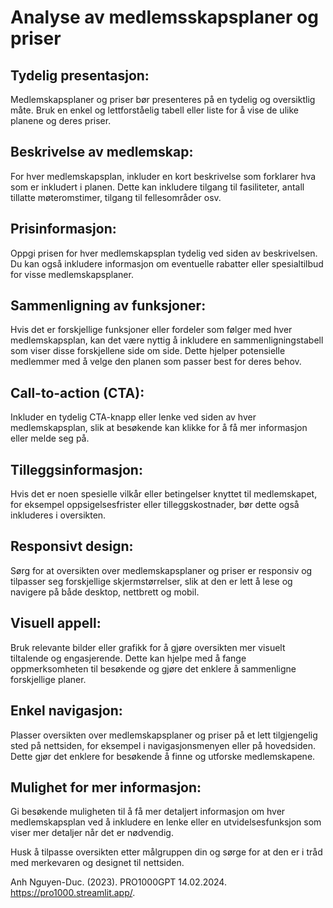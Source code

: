 # Analyse av medlemsskapsplaner og priser

## Tydelig presentasjon: 
Medlemskapsplaner og priser bør presenteres på en tydelig og oversiktlig måte. Bruk en enkel og lettforståelig tabell eller liste for å vise de ulike planene og deres priser.

## Beskrivelse av medlemskap: 
For hver medlemskapsplan, inkluder en kort beskrivelse som forklarer hva som er inkludert i planen. Dette kan inkludere tilgang til fasiliteter, antall tillatte møteromstimer, tilgang til fellesområder osv.

## Prisinformasjon: 
Oppgi prisen for hver medlemskapsplan tydelig ved siden av beskrivelsen. Du kan også inkludere informasjon om eventuelle rabatter eller spesialtilbud for visse medlemskapsplaner.

## Sammenligning av funksjoner: 
Hvis det er forskjellige funksjoner eller fordeler som følger med hver medlemskapsplan, kan det være nyttig å inkludere en sammenligningstabell som viser disse forskjellene side om side. Dette hjelper potensielle medlemmer med å velge den planen som passer best for deres behov.

## Call-to-action (CTA): 
Inkluder en tydelig CTA-knapp eller lenke ved siden av hver medlemskapsplan, slik at besøkende kan klikke for å få mer informasjon eller melde seg på.

## Tilleggsinformasjon: 
Hvis det er noen spesielle vilkår eller betingelser knyttet til medlemskapet, for eksempel oppsigelsesfrister eller tilleggskostnader, bør dette også inkluderes i oversikten.

## Responsivt design: 
Sørg for at oversikten over medlemskapsplaner og priser er responsiv og tilpasser seg forskjellige skjermstørrelser, slik at den er lett å lese og navigere på både desktop, nettbrett og mobil.

## Visuell appell: 
Bruk relevante bilder eller grafikk for å gjøre oversikten mer visuelt tiltalende og engasjerende. Dette kan hjelpe med å fange oppmerksomheten til besøkende og gjøre det enklere å sammenligne forskjellige planer.

## Enkel navigasjon: 
Plasser oversikten over medlemskapsplaner og priser på et lett tilgjengelig sted på nettsiden, for eksempel i navigasjonsmenyen eller på hovedsiden. Dette gjør det enklere for besøkende å finne og utforske medlemskapene.

## Mulighet for mer informasjon: 
Gi besøkende muligheten til å få mer detaljert informasjon om hver medlemskapsplan ved å inkludere en lenke eller en utvidelsesfunksjon som viser mer detaljer når det er nødvendig.

Husk å tilpasse oversikten etter målgruppen din og sørge for at den er i tråd med merkevaren og designet til nettsiden.

Anh Nguyen-Duc. (2023). PRO1000GPT 14.02.2024.
https://pro1000.streamlit.app/.